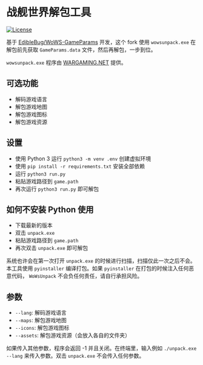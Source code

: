 # 战舰世界解包工具
[![License](https://img.shields.io/github/license/WoWs-Info/wows_unpack)](./LICENSE)

基于 [EdibleBug/WoWS-GameParams](https://github.com/EdibleBug/WoWS-GameParams) 开发，这个 fork 使用 `wowsunpack.exe` 在解包前先获取 `GameParams.data` 文件，然后再解包，一步到位。

`wowsunpack.exe` 程序由 [WARGAMING.NET](https://wargaming.com/) 提供。


## 可选功能
- 解码游戏语言
- 解包游戏地图
- 解包游戏图标
- 解包游戏资源

## 设置
- 使用 Python 3 运行 `python3 -m venv .env` 创建虚拟环境
- 使用 `pip install -r requirements.txt` 安装全部依赖
- 运行 `python3 run.py`
- 粘贴游戏路径到 `game.path`
- 再次运行 `python3 run.py` 即可解包

## 如何不安装 Python 使用
- 下载最新的版本
- 双击 `unpack.exe`
- 粘贴游戏路径到 `game.path`
- 再次双击 `unpack.exe` 即可解包

系统也许会在第一次打开 `unpack.exe` 的时候进行扫描，扫描仅此一次之后不会。本工具使用 `pyinstaller` 编译打包。如果 `pyinstaller` 在打包的时候注入任何恶意代码， `WoWsUnpack` 不会负任何责任，请自行承担风险。

## 参数
- `--lang`: 解码游戏语言
- `--maps`: 解包游戏地图
- `--icons`: 解包游戏图标
- `--assets`: 解包游戏资源（会放入各自的文件夹）

如果传入其他参数，程序会返回 -1 并且关闭。在终端里，输入例如 `./unpack.exe --lang` 来传入参数。双击 `unpack.exe` 不会传入任何参数。
